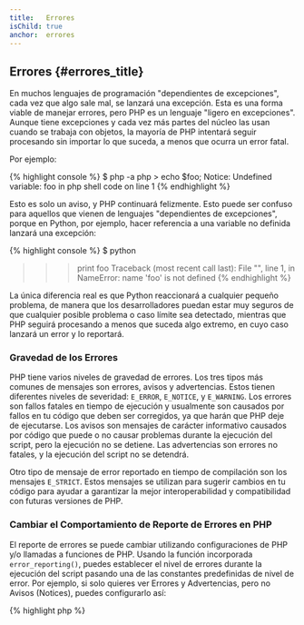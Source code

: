 ```yaml
---
title:   Errores
isChild: true
anchor:  errores
---
```


## Errores {#errores_title}

En muchos lenguajes de programación "dependientes de excepciones", cada vez que algo sale mal,
se lanzará una excepción. Esta es una forma viable de manejar errores, pero PHP es un lenguaje "ligero en excepciones".
Aunque tiene excepciones y cada vez más partes del núcleo las usan cuando se trabaja con objetos, la mayoría de PHP
intentará seguir procesando sin importar lo que suceda, a menos que ocurra un error fatal.

Por ejemplo:

{% highlight console %}
$ php -a
php > echo $foo;
Notice: Undefined variable: foo in php shell code on line 1
{% endhighlight %}

Esto es solo un aviso, y PHP continuará felizmente. Esto puede ser confuso para aquellos que vienen de lenguajes
"dependientes de excepciones", porque en Python, por ejemplo, hacer referencia a una variable no definida lanzará una
excepción:

{% highlight console %}
$ python
>>> print foo
Traceback (most recent call last):
File "<stdin>", line 1, in <module>
NameError: name 'foo' is not defined
{% endhighlight %}

La única diferencia real es que Python reaccionará a cualquier pequeño problema, de manera que los desarrolladores
puedan estar muy seguros de que cualquier posible problema o caso límite sea detectado, mientras que PHP seguirá
procesando a menos que suceda algo extremo, en cuyo caso lanzará un error y lo reportará.

### Gravedad de los Errores

PHP tiene varios niveles de gravedad de errores. Los tres tipos más comunes de mensajes son errores, avisos y
advertencias. Estos tienen diferentes niveles de severidad: `E_ERROR`, `E_NOTICE`, y `E_WARNING`.
Los errores son fallos fatales en tiempo de ejecución y usualmente son causados por fallos en tu código que deben ser
corregidos, ya que harán que PHP deje de ejecutarse. Los avisos son mensajes de carácter informativo causados por
código que puede o no causar problemas durante la ejecución del script, pero la ejecución no se detiene.
Las advertencias son errores no fatales, y la ejecución del script no se detendrá.

Otro tipo de mensaje de error reportado en tiempo de compilación son los mensajes `E_STRICT`.
Estos mensajes se utilizan para sugerir cambios en tu código para ayudar a garantizar la mejor interoperabilidad y
compatibilidad con futuras versiones de PHP.

### Cambiar el Comportamiento de Reporte de Errores en PHP

El reporte de errores se puede cambiar utilizando configuraciones de PHP y/o llamadas a funciones de PHP.
Usando la función incorporada `error_reporting()`, puedes establecer el nivel de errores durante la ejecución del script
pasando una de las constantes predefinidas de nivel de error. Por ejemplo, si solo quieres ver Errores y Advertencias,
pero no Avisos (Notices), puedes configurarlo así:

{% highlight php %}
<?php
error_reporting(E_ERROR | E_WARNING);
{% endhighlight %}

También puedes controlar si los errores se muestran en pantalla (útil en desarrollo) o si se ocultan y registran 
(útil en producción). Para más información, revisa la sección de [Reporte de Errores][errorreport].

### Supresión de Errores en Línea

También puedes decirle a PHP que suprima errores específicos usando el Operador de Control de Errores `@`. 
Pones este operador al inicio de una expresión, y cualquier error que sea resultado directo de la expresión se silenciará.

{% highlight php %}
<?php
echo @$foo['bar'];
{% endhighlight %}

Esto imprimirá `$foo['bar']` si existe, pero simplemente devolverá nulo y no mostrará nada si la variable `$foo` o la 
clave `'bar'` no existen. Sin el operador de control de errores, esta expresión podría crear un 
`PHP Notice: Undefined variable: foo` o `PHP Notice: Undefined index: bar`. 

Esto podría parecer una buena idea, pero hay algunas desventajas indeseables. PHP maneja expresiones con un `@` de una 
manera menos eficiente que expresiones sin el `@`. La optimización prematura puede ser la raíz de todas las discusiones 
de programación, pero si el rendimiento es particularmente importante para tu aplicación/biblioteca, es importante 
entender las implicaciones de rendimiento del operador de control de errores.

En segundo lugar, el operador de control de errores suprime **completamente** el error. El error no se muestra y no se
envía al registro de errores. Además, los sistemas PHP estándar/producción no tienen forma de desactivar el operador de 
control de errores. Aunque puede que tengas razón al considerar que el error que estás viendo es inofensivo, un error 
diferente y menos inofensivo será igual de silencioso. 

Si hay una forma de evitar el uso del operador de supresión de errores, deberías considerarla. Por ejemplo, nuestro 
código anterior podría reescribirse de la siguiente manera:

{% highlight php %}
<?php
// Null Coalescing Operator
echo $foo['bar'] ?? '';
{% endhighlight %}

Un caso donde podría tener sentido suprimir un error es cuando `fopen()` falla al encontrar un archivo. Podrías 
verificar la existencia del archivo antes de intentar cargarlo, pero si el archivo se elimina después de la verificación
y antes de la llamada a `fopen()` (lo cual puede parecer imposible, pero puede ocurrir), entonces `fopen()` devolverá
falso _y_ lanzará un error. Esto es algo que PHP debería resolver, pero es un caso donde la supresión de errores podría
parecer la única solución válida.

Mencionamos antes que no hay forma en un sistema PHP estándar de desactivar el operador de control de errores. Sin
embargo, [Xdebug] tiene una configuración `xdebug.scream` en el archivo `ini` que deshabilitará el operador de control
de errores. Puedes configurarlo en tu archivo `php.ini` de la siguiente manera:

{% highlight ini %}
xdebug.scream = On
{% endhighlight %}

También puedes establecer este valor en tiempo de ejecución con la función `ini_set`

{% highlight php %}
<?php
ini_set('xdebug.scream', '1')
{% endhighlight %}

Esto es muy útil cuando estás depurando código y sospechas que un error informativo está siendo suprimido. Usa scream
con cuidado y como una herramienta temporal de depuración. Hay mucho código de bibliotecas PHP que puede no funcionar 
con el operador de control de errores deshabilitado.

* [Operadores de Control de Errores]
* [SitePoint]
* [Xdebug]

### ErrorException

PHP es perfectamente capaz de ser un lenguaje de programación "dependiente de excepciones" y solo requiere unas pocas 
líneas de código para hacer el cambio. Básicamente, puedes lanzar tus "errores" como "excepciones" usando la clase 
`ErrorException`, que extiende la clase `Exception`. 

Esta es una práctica común implementada por un gran número de frameworks modernos como Symfony y Laravel. En modo de 
depuración *(o modo dev)*, ambos frameworks mostrarán una *stack trace* limpia y agradable. 

También hay algunos paquetes disponibles para un mejor manejo y reporte de errores y excepciones, como [Whoops!], 
que viene con la instalación predeterminada de Laravel y puede usarse en cualquier framework. 

Al lanzar errores como excepciones durante el desarrollo, puedes manejarlos mejor que con el resultado habitual, y si 
ves una excepción durante el desarrollo, puedes envolverla en una declaración de captura con instrucciones específicas 
sobre cómo manejar la situación. Cada excepción que captures hace que tu aplicación sea un poco más robusta. 

Más información sobre esto y detalles sobre cómo usar `ErrorException` con el manejo de errores se pueden encontrar en 
la [Clase ErrorException][errorexception].

* [Operadores de Control de Errores]
* [Constantes Predefinidas para el Manejo de Errores]
* [`error_reporting()`][error_reporting]
* [Reporting][errorreport]


[errorreport]: /#error_reporting
[Xdebug]: https://xdebug.org/docs/basic
[Operadores de Control de Errores]: https://www.php.net/language.operators.errorcontrol
[SitePoint]: https://www.sitepoint.com/
[Whoops!]: https://filp.github.io/whoops/
[errorexception]: https://www.php.net/class.errorexception
[Constantes Predefinidas para el Manejo de Errores]: https://www.php.net/errorfunc.constants
[error_reporting]: https://www.php.net/function.error-reporting
